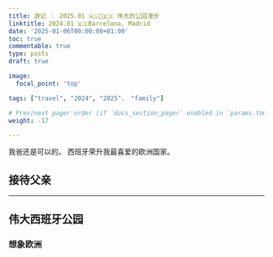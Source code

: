 ```yaml
---
title: 游记 ｜ 2025.01 🇳🇱🎄🇪🇸 伟大的公园漫步
linktitle: 2024.01 🇪🇸Barcelona, Madrid
date: '2025-01-06T00:00:00+01:00'
toc: true
commentable: true
type: posts
draft: true

image:
  focal_point: 'top'

tags: ["travel", "2024", "2025"， "family"]

# Prev/next pager order (if `docs_section_pager` enabled in `params.toml`)
weight: -17

---
```


我爸还是可以的。
西班牙荣升我最喜爱的欧洲国家。

## 接待父亲



---
## 伟大西班牙公园

### 想象欧洲


### 
